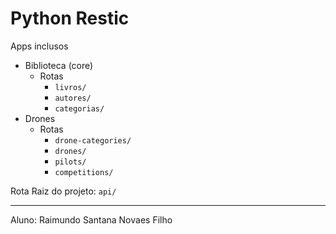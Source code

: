# Python Restic

Apps inclusos
- Biblioteca (core)
  - Rotas
    - ```livros/```
    - ```autores/```
    - ```categorias/```
- Drones 
  - Rotas
    - ```drone-categories/```
    - ```drones/```
    - ```pilots/```
    - ```competitions/```

Rota Raiz do projeto: ```api/```

---

Aluno: Raimundo Santana Novaes Filho
